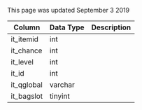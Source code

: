This page was updated September 3 2019

| Column     | Data Type | Description |
| ---------- | --------- | ----------- |
| it_itemid  | int       |             |
| it_chance  | int       |             |
| it_level   | int       |             |
| it_id      | int       |             |
| it_qglobal | varchar   |             |
| it_bagslot | tinyint   |             |